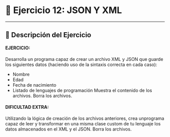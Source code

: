 # 📝 Ejercicio 12: JSON Y XML

---

## 📌 Descripción del Ejercicio

#### EJERCICIO:

Desarrolla un programa capaz de crear un archivo XML y JSON que guarde los siguientes datos (haciendo uso de la sintaxis correcta en cada caso):
- Nombre
- Edad
- Fecha de nacimiento
- Listado de lenguajes de programación
Muestra el contenido de los archivos.
Borra los archivos.

 #### DIFICULTAD EXTRA:

Utilizando la lógica de creación de los archivos anteriores, crea unprograma capaz de leer y transformar en una misma clase custom de tu lenguaje los datos almacenados en el XML y el JSON.
Borra los archivos.